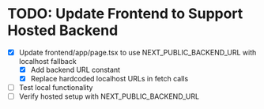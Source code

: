 # TODO: Update Frontend to Support Hosted Backend

- [x] Update frontend/app/page.tsx to use NEXT_PUBLIC_BACKEND_URL with localhost fallback
  - [x] Add backend URL constant
  - [x] Replace hardcoded localhost URLs in fetch calls
- [ ] Test local functionality
- [ ] Verify hosted setup with NEXT_PUBLIC_BACKEND_URL
